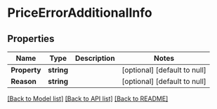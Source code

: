 # PriceErrorAdditionalInfo

## Properties
Name | Type | Description | Notes
------------ | ------------- | ------------- | -------------
**Property** | **string** |  | [optional] [default to null]
**Reason** | **string** |  | [optional] [default to null]

[[Back to Model list]](../README.md#documentation-for-models) [[Back to API list]](../README.md#documentation-for-api-endpoints) [[Back to README]](../README.md)

